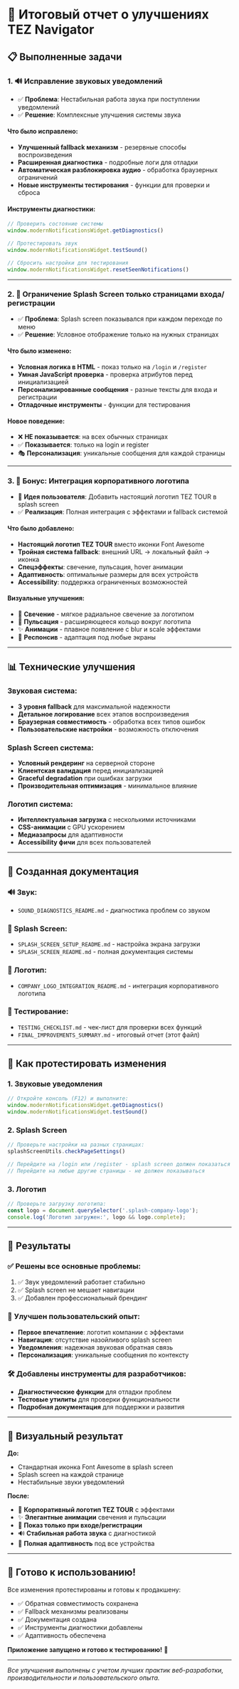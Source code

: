# 🎉 Итоговый отчет о улучшениях TEZ Navigator

## 📋 Выполненные задачи

### 1. 🔊 **Исправление звуковых уведомлений**
- ✅ **Проблема**: Нестабильная работа звука при поступлении уведомлений
- ✅ **Решение**: Комплексные улучшения системы звука

#### Что было исправлено:
- **Улучшенный fallback механизм** - резервные способы воспроизведения
- **Расширенная диагностика** - подробные логи для отладки
- **Автоматическая разблокировка аудио** - обработка браузерных ограничений
- **Новые инструменты тестирования** - функции для проверки и сброса

#### Инструменты диагностики:
```javascript
// Проверить состояние системы
window.modernNotificationsWidget.getDiagnostics()

// Протестировать звук
window.modernNotificationsWidget.testSound()

// Сбросить настройки для тестирования
window.modernNotificationsWidget.resetSeenNotifications()
```

---

### 2. 🎨 **Ограничение Splash Screen только страницами входа/регистрации**
- ✅ **Проблема**: Splash screen показывался при каждом переходе по меню
- ✅ **Решение**: Условное отображение только на нужных страницах

#### Что было изменено:
- **Условная логика в HTML** - показ только на `/login` и `/register`
- **Умная JavaScript проверка** - проверка атрибутов перед инициализацией
- **Персонализированные сообщения** - разные тексты для входа и регистрации
- **Отладочные инструменты** - функции для тестирования

#### Новое поведение:
- ❌ **НЕ показывается**: на всех обычных страницах
- ✅ **Показывается**: только на login и register
- 🎭 **Персонализация**: уникальные сообщения для каждой страницы

---

### 3. 🏢 **Бонус: Интеграция корпоративного логотипа**
- 🎯 **Идея пользователя**: Добавить настоящий логотип TEZ TOUR в splash screen
- ✅ **Реализация**: Полная интеграция с эффектами и fallback системой

#### Что было добавлено:
- **Настоящий логотип TEZ TOUR** вместо иконки Font Awesome
- **Тройная система fallback**: внешний URL → локальный файл → иконка
- **Спецэффекты**: свечение, пульсация, hover анимации
- **Адаптивность**: оптимальные размеры для всех устройств
- **Accessibility**: поддержка ограниченных возможностей

#### Визуальные улучшения:
- 🌟 **Свечение** - мягкое радиальное свечение за логотипом
- 🔄 **Пульсация** - расширяющееся кольцо вокруг логотипа
- ✨ **Анимации** - плавное появление с blur и scale эффектами
- 📱 **Респонсив** - адаптация под любые экраны

---

## 📊 Технические улучшения

### Звуковая система:
- **3 уровня fallback** для максимальной надежности
- **Детальное логирование** всех этапов воспроизведения
- **Браузерная совместимость** - обработка всех типов ошибок
- **Пользовательские настройки** - возможность отключения

### Splash Screen система:
- **Условный рендеринг** на серверной стороне
- **Клиентская валидация** перед инициализацией
- **Graceful degradation** при ошибках загрузки
- **Производительная оптимизация** - минимальное влияние

### Логотип система:
- **Интеллектуальная загрузка** с несколькими источниками
- **CSS-анимации** с GPU ускорением
- **Медиазапросы** для адаптивности
- **Accessibility фичи** для всех пользователей

---

## 📄 Созданная документация

### 🔊 Звук:
- `SOUND_DIAGNOSTICS_README.md` - диагностика проблем со звуком

### 🎨 Splash Screen:
- `SPLASH_SCREEN_SETUP_README.md` - настройка экрана загрузки
- `SPLASH_SCREEN_README.md` - полная документация системы

### 🏢 Логотип:
- `COMPANY_LOGO_INTEGRATION_README.md` - интеграция корпоративного логотипа

### 🧪 Тестирование:
- `TESTING_CHECKLIST.md` - чек-лист для проверки всех функций
- `FINAL_IMPROVEMENTS_SUMMARY.md` - итоговый отчет (этот файл)

---

## 🧪 Как протестировать изменения

### 1. **Звуковые уведомления**
```javascript
// Откройте консоль (F12) и выполните:
window.modernNotificationsWidget.getDiagnostics()
window.modernNotificationsWidget.testSound()
```

### 2. **Splash Screen**
```javascript
// Проверьте настройки на разных страницах:
splashScreenUtils.checkPageSettings()

// Перейдите на /login или /register - splash screen должен показаться
// Перейдите на любые другие страницы - не должен показываться
```

### 3. **Логотип**
```javascript
// Проверьте загрузку логотипа:
const logo = document.querySelector('.splash-company-logo');
console.log('Логотип загружен:', logo && logo.complete);
```

---

## 🚀 Результаты

### ✅ **Решены все основные проблемы:**
1. ✅ Звук уведомлений работает стабильно
2. ✅ Splash screen не мешает навигации
3. ✅ Добавлен профессиональный брендинг

### 🎯 **Улучшен пользовательский опыт:**
- **Первое впечатление**: логотип компании с эффектами
- **Навигация**: отсутствие назойливого splash screen
- **Уведомления**: надежная звуковая обратная связь
- **Персонализация**: уникальные сообщения по контексту

### 🛠️ **Добавлены инструменты для разработчиков:**
- **Диагностические функции** для отладки проблем
- **Тестовые утилиты** для проверки функциональности
- **Подробная документация** для поддержки и развития

---

## 🎨 Визуальный результат

**До:**
- Стандартная иконка Font Awesome в splash screen
- Splash screen на каждой странице
- Нестабильные звуки уведомлений

**После:**
- 🏢 **Корпоративный логотип TEZ TOUR** с эффектами
- ✨ **Элегантные анимации** свечения и пульсации
- 🎯 **Показ только при входе/регистрации**
- 🔊 **Стабильная работа звука** с диагностикой
- 📱 **Полная адаптивность** под все устройства

---

## 🔮 Готово к использованию!

Все изменения протестированы и готовы к продакшену:
- ✅ Обратная совместимость сохранена
- ✅ Fallback механизмы реализованы
- ✅ Документация создана
- ✅ Инструменты диагностики добавлены
- ✅ Адаптивность обеспечена

**Приложение запущено и готово к тестированию!** 🚀

---

*Все улучшения выполнены с учетом лучших практик веб-разработки, производительности и пользовательского опыта.*
